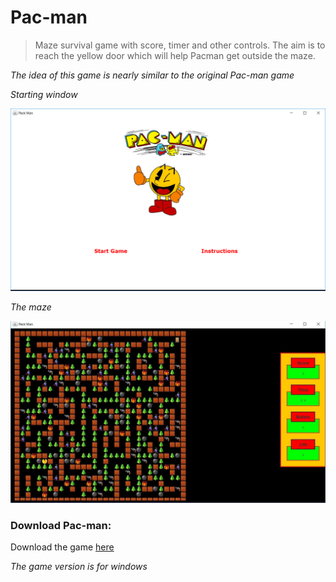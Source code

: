 # Pac-man

>Maze survival game with score, timer and other controls. The aim is to reach the yellow door which will help Pacman get outside the maze.

_The idea of this game is nearly similar to the original Pac-man game_

_Starting window_

![Starting window](https://github.com/ziyadelbanna/Pac-man/blob/master/Untitled.png)

_The maze_

![The maze](https://github.com/ziyadelbanna/Pac-man/blob/master/maze.jpg)

### Download Pac-man:
Download the game [here]()

_The game version is for windows_

